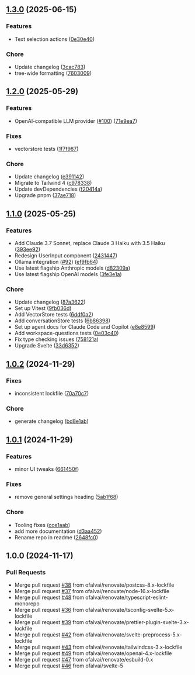 
<a name="1.3.0"></a>
## [1.3.0](https://github.com/ofalvai/obsidian-llm-plugin/compare/1.2.0...1.3.0) (2025-06-15)

### Features

* Text selection actions ([0e30e40](https://github.com/ofalvai/obsidian-llm-plugin/commit/0e30e400f6318b0839a12f05d70a2846576d9b8c))

### Chore

* Update changelog ([3cac783](https://github.com/ofalvai/obsidian-llm-plugin/commit/3cac78381cd804c883f2c7b6c04b6cf48376b299))
* tree-wide formatting ([7603009](https://github.com/ofalvai/obsidian-llm-plugin/commit/7603009b6a7285de203aff97fd820d205f321638))


<a name="1.2.0"></a>
## [1.2.0](https://github.com/ofalvai/obsidian-llm-plugin/compare/1.1.0...1.2.0) (2025-05-29)

### Features

* OpenAI-compatible LLM provider ([#100](https://github.com/ofalvai/obsidian-llm-plugin/issues/100)) ([71e9ea7](https://github.com/ofalvai/obsidian-llm-plugin/commit/71e9ea7cbecf4930020d096ad05bccad6de6e785))

### Fixes

* vectorstore tests ([1f7f987](https://github.com/ofalvai/obsidian-llm-plugin/commit/1f7f987a9a6c66f814bcd7f17c45f0f50dc2fef8))

### Chore

* Update changelog ([e391142](https://github.com/ofalvai/obsidian-llm-plugin/commit/e391142378223363307f042ed418f6dbac3c12cb))
* Migrate to Tailwind 4 ([c978338](https://github.com/ofalvai/obsidian-llm-plugin/commit/c9783384515f0731e482cf3d4a85777b38eb32d2))
* Update devDependencies ([f20414a](https://github.com/ofalvai/obsidian-llm-plugin/commit/f20414ad7141aa013254765f104dc317f2bcdbef))
* Upgrade pnpm ([37ae718](https://github.com/ofalvai/obsidian-llm-plugin/commit/37ae7185aa14dbded58fca47f958fdfa879caab7))


<a name="1.1.0"></a>
## [1.1.0](https://github.com/ofalvai/obsidian-llm-plugin/compare/1.0.2...1.1.0) (2025-05-25)

### Features

* Add Claude 3.7 Sonnet, replace Claude 3 Haiku with 3.5 Haiku ([393ee92](https://github.com/ofalvai/obsidian-llm-plugin/commit/393ee9297515b77126384e7418bd6bcdef74e553))
* Redesign UserInput component ([2431447](https://github.com/ofalvai/obsidian-llm-plugin/commit/2431447e29f111a0fed6e8bacdccffc4bf6411cc))
* Ollama integration ([#92](https://github.com/ofalvai/obsidian-llm-plugin/issues/92)) ([ef9fb64](https://github.com/ofalvai/obsidian-llm-plugin/commit/ef9fb64192bb071cf5e65c437a0fffb6163c819a))
* Use latest flagship Anthropic models ([d82309a](https://github.com/ofalvai/obsidian-llm-plugin/commit/d82309adfe13f7497fc30b98fabe4d8b74cfa6ab))
* Use latest flagship OpenAI models ([3fe3e1a](https://github.com/ofalvai/obsidian-llm-plugin/commit/3fe3e1a516b87b3ad0c1b556691cf78d89cb7594))

### Chore

* Update changelog ([87a3622](https://github.com/ofalvai/obsidian-llm-plugin/commit/87a3622a2f49cb66383e2b0b59274884c02b26e9))
* Set up Vitest ([9fb036d](https://github.com/ofalvai/obsidian-llm-plugin/commit/9fb036db20ee23714e3f8d2172aadf006d2b6a0e))
* Add VectorStore tests ([6ddf0a2](https://github.com/ofalvai/obsidian-llm-plugin/commit/6ddf0a2bf8277d97570c66b641d7e25bc9bf16dc))
* Add conversationStore tests ([6b86398](https://github.com/ofalvai/obsidian-llm-plugin/commit/6b86398d887b82bdccb398964514a3735654c7cf))
* Set up agent docs for Claude Code and Copilot ([e8e8599](https://github.com/ofalvai/obsidian-llm-plugin/commit/e8e85999c57d4f55c4bf8881c4a723610576490e))
* Add workspace-questions tests ([0e03c40](https://github.com/ofalvai/obsidian-llm-plugin/commit/0e03c40b86c741a452e77b0c8cf5064eeedd9400))
* Fix type checking issues ([758121a](https://github.com/ofalvai/obsidian-llm-plugin/commit/758121aff3df539d270196fafb39d7b36e9e48b4))
* Upgrade Svelte ([33d6352](https://github.com/ofalvai/obsidian-llm-plugin/commit/33d63525192cd51f243e43eb06e6ad7fbffd81e9))


<a name="1.0.2"></a>
## [1.0.2](https://github.com/ofalvai/obsidian-llm-plugin/compare/1.0.1...1.0.2) (2024-11-29)

### Fixes

* inconsistent lockfile ([70a70c7](https://github.com/ofalvai/obsidian-llm-plugin/commit/70a70c73ddf7a946ccef1a80bf8539969b8edaf5))

### Chore

* generate changelog ([bd8e1ab](https://github.com/ofalvai/obsidian-llm-plugin/commit/bd8e1abf66595bf5a6f37509c076bd79005f7b49))


<a name="1.0.1"></a>
## [1.0.1](https://github.com/ofalvai/obsidian-llm-plugin/compare/1.0.0...1.0.1) (2024-11-29)

### Features

* minor UI tweaks ([661450f](https://github.com/ofalvai/obsidian-llm-plugin/commit/661450fe8c6bee81127ef5b9a3f947d1a3265aa0))

### Fixes

* remove general settings heading ([5ab1f68](https://github.com/ofalvai/obsidian-llm-plugin/commit/5ab1f68bc44416951f90357683be2687bf549852))

### Chore

* Tooling fixes ([cce1aab](https://github.com/ofalvai/obsidian-llm-plugin/commit/cce1aab9e75441ac3c4afee1d8619305f81bfbc4))
* add more documentation ([d3aa452](https://github.com/ofalvai/obsidian-llm-plugin/commit/d3aa452bdd5b3d16f5f3e343c241aae4726bea10))
* Rename repo in readme ([2648fc0](https://github.com/ofalvai/obsidian-llm-plugin/commit/2648fc0f33d95ed5d21738ed0054646a46be38e5))


<a name="1.0.0"></a>
## 1.0.0 (2024-11-17)

### Pull Requests

* Merge pull request [#38](https://github.com/ofalvai/obsidian-llm-plugin/issues/38) from ofalvai/renovate/postcss-8.x-lockfile
* Merge pull request [#37](https://github.com/ofalvai/obsidian-llm-plugin/issues/37) from ofalvai/renovate/node-16.x-lockfile
* Merge pull request [#48](https://github.com/ofalvai/obsidian-llm-plugin/issues/48) from ofalvai/renovate/typescript-eslint-monorepo
* Merge pull request [#36](https://github.com/ofalvai/obsidian-llm-plugin/issues/36) from ofalvai/renovate/tsconfig-svelte-5.x-lockfile
* Merge pull request [#39](https://github.com/ofalvai/obsidian-llm-plugin/issues/39) from ofalvai/renovate/prettier-plugin-svelte-3.x-lockfile
* Merge pull request [#42](https://github.com/ofalvai/obsidian-llm-plugin/issues/42) from ofalvai/renovate/svelte-preprocess-5.x-lockfile
* Merge pull request [#43](https://github.com/ofalvai/obsidian-llm-plugin/issues/43) from ofalvai/renovate/tailwindcss-3.x-lockfile
* Merge pull request [#49](https://github.com/ofalvai/obsidian-llm-plugin/issues/49) from ofalvai/renovate/openai-4.x-lockfile
* Merge pull request [#47](https://github.com/ofalvai/obsidian-llm-plugin/issues/47) from ofalvai/renovate/esbuild-0.x
* Merge pull request [#46](https://github.com/ofalvai/obsidian-llm-plugin/issues/46) from ofalvai/svelte-5

